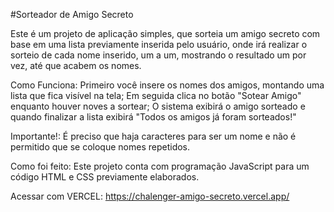 #Sorteador de Amigo Secreto

Este é um projeto de aplicação simples, que sorteia um amigo secreto com base em uma lista previamente inserida pelo usuário, onde irá realizar o sorteio de cada nome inserido, um a um, mostrando o resultado um por vez, até que acabem os nomes.

Como Funciona:
Primeiro você insere os nomes dos amigos, montando uma lista que fica visível na tela;
Em seguida clica no botão "Sotear Amigo" enquanto houver noves a sortear;
O sistema exibirá o amigo sorteado e quando finalizar a lista exibirá "Todos os amigos já foram sorteados!"

Importante!:
É preciso que haja caracteres para ser um nome e não é permitido que se coloque nomes repetidos.

Como foi feito:
Este projeto conta com programação JavaScript para um código HTML e CSS previamente elaborados.

Acessar com VERCEL:
https://chalenger-amigo-secreto.vercel.app/
